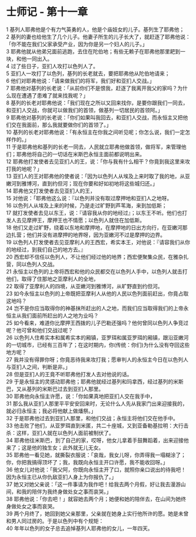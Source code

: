 # 士师记 - 第十一章
  
 1 基列人耶弗他是个有力气英勇的人，他是个庙妓女的儿子。基列生了耶弗他；  
 2 基列的妻也给他生了几个儿子。他妻子所生的儿子长大了，就赶逐了耶弗他说：「你不能在我们父家承受产业，因为你是另一个妇人的儿子。」  
 3 耶弗他就从他弟兄面前逃跑，去住在陀伯地；有些无赖子在耶弗他那里耙到一块，和他一同出入。  
 4 过了些日子，亚扪人攻打以色列人了。  
 5 亚扪人一攻打了以色列，基列的长老就去，要把耶弗他从陀伯地请来；  
 6 他们对耶弗他说：「请来做我们的将军，我们好和亚扪人交战。」  
 7 耶弗他对基列的长老说：「从前你们不是恨我，赶逐了我离开我父的家吗？为什么现在遭遇了患难了就来找我呢？」  
 8 基列的长老对耶弗他说：「我们现在之所以又回来找你，是要你跟我们一同去，和亚扪人交战，你就可以做我们的首领，做基列一切居民的首领阿。」  
 9 耶弗他对基列的长老说：「你们如果叫我回去，和亚扪人交战，而永恒主又把他们交在我面前，那么我就要做你们的首领了。」  
 10 基列的长老对耶弗他说：「有永恒主在你我之间听见呢；你怎么说，我们一定怎样作的。」  
 11 于是耶弗他和基列的长老一同去，人民就立耶弗他做首领，做将军，来管理他们；耶弗他将自己的一切话在米斯巴永恒主面前都说明出来。  
 12 耶弗他打发使者去见亚扪人的王，说：「你与我有什么相干？你竟到我这里来攻打我的地呢？」  
 13 亚扪人的王对耶弗他的使者说：「因为以色列人从埃及上来时取了我的地，从亚嫩河到雅博河，直到约但河；现在你要和好如初地将这些城归还。」  
 14 耶弗他又打发使者去见亚扪人的王，  
 15 对他说：「耶弗他这么说：『以色列并没有取过摩押地和亚扪人之地呀。  
 16 以色列人从埃及上来的时候，乃是走过旷野到芦苇海，来到加低斯；  
 17 就打发使者去见以东王，说：『请容我从你的地经过』；以东王不听。他们也打发人去见摩押王，摩押王也不情愿；以色列人就住在加低斯。  
 18 他们又走过旷野，绕着以东地和摩押地，在摩押地的日出方向行，在亚嫩河那边扎营；他们并没有进摩押的地界呀，因为亚嫩河不过是摩押的边界。  
 19 以色列人打发使者去见亚摩利人的王西宏，希实本王，对他说：『请容我们从你的地经过，到我们自己的地方去。』  
 20 西宏却不信任以色列人，不让他们经过他的地界；西宏便聚集众民，在雅杂扎营，同以色列人交战。  
 21 永恒主以色列的上帝将西宏和他的众民都交在以色列人手中，以色列人就击打他们，取得了住那地之亚摩利人的全地，  
 22 取得了亚摩利人的四境，从亚嫩河到雅博河，从旷野直到约但河。  
 23 如今永恒主以色列的上帝既把亚摩利人从他的人民以色列面前赶出，你竟占取这地吗？  
 24 岂不是你应当取得你的神基抹所赶出的人之地，而我们应当取得我们的上帝永恒主从我们面前所赶出的人之地为业吗？  
 25 如今看来，难道你比摩押王西拨的儿子巴勒还强吗？他何曾同以色列人争竞过呢？他可曾和他们交战过呢？  
 26 以色列人住希实本和属希实本的厢镇，亚罗珥和属亚罗珥的厢镇，跟沿亚嫩河的一切城市，已经有三百年了；在这时期内，你(传统：你们)为什么没有夺回这些地方呢？  
 27 我并没有得罪你呀；你竟恶待我来攻打我；愿审判人的永恒主今日在以色列人与亚扪人之间，判断是非。」  
 28 但是亚扪人的王竟不听耶弗他打发人去对他说的话。  
 29 于是永恒主的灵感动耶弗他；耶弗他就经过基列和玛拿西，经过基列的米斯巴，又从基列的米斯巴过去到亚扪人那里。  
 30 耶弗他向永恒主许愿，说：「你如果真地把亚扪人交在我手中，  
 31 那么我从亚扪人那里平平安安回来时，无论什么人先从我家门出来迎接我的，就必归永恒主；我必将他献上做燔祭。」  
 32 于是耶弗他过去到亚扪人那里，和他们交战；永恒主将他们交在他手中。  
 33 他击败了他们，从亚罗珥直到米匿，共二十座城，又到亚备勒基拉明：大行击杀：这样，亚扪人就在以色列人面前被制伏了。  
 34 耶弗他往米斯巴，到了自己的家，哎呀，他女儿拿着手鼓舞蹈着，出来迎接他来了；这是他的独生女；此外就无儿无女。  
 35 耶弗他一看见她，就撕裂衣服说：「哀哉，我女儿呀，你弄得我一塌糊涂了；你，你把我搞得顶坏了；我，我既向永恒主开口许愿，我不能收回呀。」  
 36 他女儿对他说：「我父阿，你既向永恒主开了口，就照你亲口说出的待我吧！因为永恒主已从你仇敌亚扪人身上为你报仇了。」  
 37 她又对她父亲说：「这一件事请为我作吧！给我去两个月假，好让我去漫游山间，和我的陪伴为我终身做处女之事而哀哭。」  
 38 耶弗他说：「你去吧！」就容她去两个月；她便和她的陪伴去，在山间为她终身做处女之事而哀哭。  
 39 两个月终了，她回到她父亲那里，父亲就在她身上实行他所许的愿。她是未曾和男人同过房的。于是以色列中有个规矩：  
 40 年年以色列的女子总去追悼基列人耶弗他的女儿，一年四天。